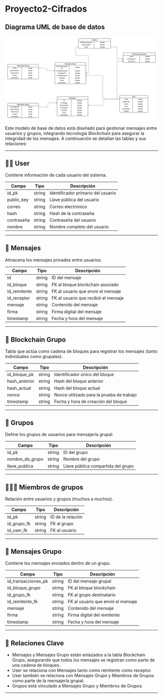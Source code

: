 # Proyecto2-Cifrados

## Diagrama UML de base de datos

![Diagrama de red](diagrama.jpeg)


Este modelo de base de datos está diseñado para gestionar mensajes entre usuarios y grupos, integrando tecnología *Blockchain* para asegurar la integridad de los mensajes. A continuación se detallan las tablas y sus relaciones:

---

## 🧑‍💼 User

Contiene información de cada usuario del sistema.

| Campo       | Tipo   | Descripción                        |
| ----------- | ------ | ---------------------------------- |
| id\_pk      | string | Identificador primario del usuario |
| public\_key | string | Llave pública del usuario          |
| correo      | string | Correo electrónico                 |
| hash        | string | Hash de la contraseña              |
| contraseña  | string | Contraseña del usuario             |
| nombre      | string | Nombre completo del usuario        |

---

## 💬 Mensajes

Almacena los mensajes privados entre usuarios.

| Campo         | Tipo   | Descripción                          |
| ------------- | ------ | ------------------------------------ |
| id            | string | ID del mensaje                       |
| id\_bloque    | string | FK al bloque blockchain asociado     |
| id\_remitente | string | FK al usuario que envió el mensaje   |
| id\_receptor  | string | FK al usuario que recibió el mensaje |
| mensaje       | string | Contenido del mensaje                |
| firma         | string | Firma digital del mensaje            |
| timestamp     | string | Fecha y hora del mensaje             |

---

## 🧱 Blockchain Grupo

Tabla que actúa como cadena de bloques para registrar los mensajes (tanto individuales como grupales).

| Campo          | Tipo   | Descripción                               |
| -------------- | ------ | ----------------------------------------- |
| id\_bloque\_pk | string | Identificador único del bloque            |
| hash\_anterior | string | Hash del bloque anterior                  |
| hash\_actual   | string | Hash del bloque actual                    |
| nonce          | string | Nonce utilizado para la prueba de trabajo |
| timestamp      | string | Fecha y hora de creación del bloque       |

---

## 👥 Grupos

Define los grupos de usuarios para mensajería grupal.

| Campo             | Tipo   | Descripción                        |
| ----------------- | ------ | ---------------------------------- |
| id\_pk            | string | ID del grupo                       |
| nombre\_de\_grupo | string | Nombre del grupo                   |
| llave\_publica    | string | Llave pública compartida del grupo |

---

## 🧑‍🤝‍🧑 Miembros de grupos

Relación entre usuarios y grupos (muchos a muchos).

| Campo         | Tipo   | Descripción       |
| ------------- | ------ | ----------------- |
| id\_pk        | string | ID de la relación |
| id\_grupo\_fk | string | FK al grupo       |
| id\_user\_fk  | string | FK al usuario     |

---

## 🧾 Mensajes Grupo

Contiene los mensajes enviados dentro de un grupo.

| Campo                 | Tipo   | Descripción                        |
| --------------------- | ------ | ---------------------------------- |
| id\_transacciones\_pk | string | ID del mensaje grupal              |
| id\_bloque\_grupo     | string | FK al bloque blockchain            |
| id\_grupo\_fk         | string | FK al grupo destinatario           |
| id\_remitente\_fk     | string | FK al usuario que envió el mensaje |
| mensaje               | string | Contenido del mensaje              |
| firma                 | string | Firma digital del remitente        |
| timestamp             | string | Fecha y hora del mensaje           |

---

## 🔄 Relaciones Clave

* Mensajes y Mensajes Grupo están enlazados a la tabla Blockchain Grupo, asegurando que todos los mensajes se registran como parte de una cadena de bloques.
* User se relaciona con Mensajes tanto como remitente como receptor.
* User también se relaciona con Mensajes Grupo y Miembros de Grupos como parte de la mensajería grupal.
* Grupos está vinculado a Mensajes Grupo y Miembros de Grupos.

---